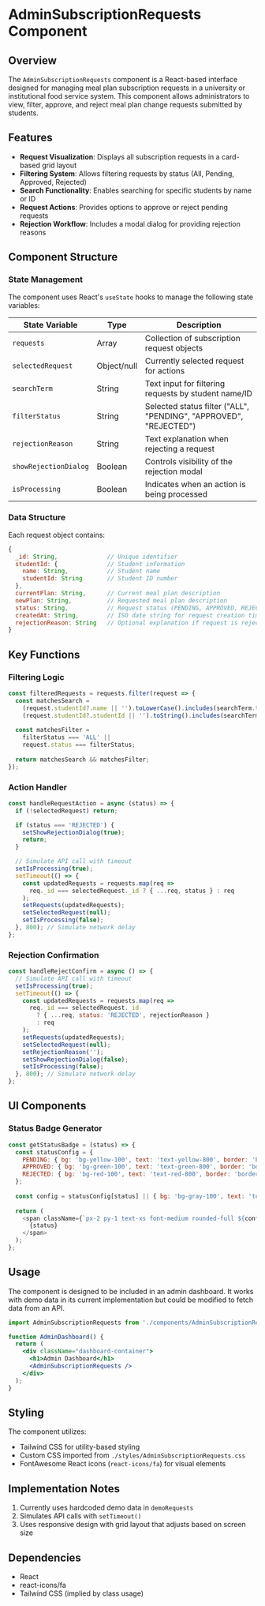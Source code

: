 # AdminSubscriptionRequests Component

## Overview

The `AdminSubscriptionRequests` component is a React-based interface designed for managing meal plan subscription requests in a university or institutional food service system. This component allows administrators to view, filter, approve, and reject meal plan change requests submitted by students.

## Features

- **Request Visualization**: Displays all subscription requests in a card-based grid layout
- **Filtering System**: Allows filtering requests by status (All, Pending, Approved, Rejected)
- **Search Functionality**: Enables searching for specific students by name or ID
- **Request Actions**: Provides options to approve or reject pending requests
- **Rejection Workflow**: Includes a modal dialog for providing rejection reasons

## Component Structure

### State Management

The component uses React's `useState` hooks to manage the following state variables:

| State Variable | Type | Description |
|----------------|------|-------------|
| `requests` | Array | Collection of subscription request objects |
| `selectedRequest` | Object/null | Currently selected request for actions |
| `searchTerm` | String | Text input for filtering requests by student name/ID |
| `filterStatus` | String | Selected status filter ("ALL", "PENDING", "APPROVED", "REJECTED") |
| `rejectionReason` | String | Text explanation when rejecting a request |
| `showRejectionDialog` | Boolean | Controls visibility of the rejection modal |
| `isProcessing` | Boolean | Indicates when an action is being processed |

### Data Structure

Each request object contains:

```javascript
{
  _id: String,              // Unique identifier
  studentId: {              // Student information
    name: String,           // Student name
    studentId: String       // Student ID number
  },
  currentPlan: String,      // Current meal plan description
  newPlan: String,          // Requested meal plan description
  status: String,           // Request status (PENDING, APPROVED, REJECTED)
  createdAt: String,        // ISO date string for request creation time
  rejectionReason: String   // Optional explanation if request is rejected
}
```

## Key Functions

### Filtering Logic

```javascript
const filteredRequests = requests.filter(request => {
  const matchesSearch = 
    (request.studentId?.name || '').toLowerCase().includes(searchTerm.toLowerCase()) ||
    (request.studentId?.studentId || '').toString().includes(searchTerm);
  
  const matchesFilter = 
    filterStatus === 'ALL' || 
    request.status === filterStatus;
  
  return matchesSearch && matchesFilter;
});
```

### Action Handler

```javascript
const handleRequestAction = async (status) => {
  if (!selectedRequest) return;

  if (status === 'REJECTED') {
    setShowRejectionDialog(true);
    return;
  }

  // Simulate API call with timeout
  setIsProcessing(true);
  setTimeout(() => {
    const updatedRequests = requests.map(req => 
      req._id === selectedRequest._id ? { ...req, status } : req
    );
    setRequests(updatedRequests);
    setSelectedRequest(null);
    setIsProcessing(false);
  }, 800); // Simulate network delay
};
```

### Rejection Confirmation

```javascript
const handleRejectConfirm = async () => {
  // Simulate API call with timeout
  setIsProcessing(true);
  setTimeout(() => {
    const updatedRequests = requests.map(req => 
      req._id === selectedRequest._id 
        ? { ...req, status: 'REJECTED', rejectionReason } 
        : req
    );
    setRequests(updatedRequests);
    setSelectedRequest(null);
    setRejectionReason('');
    setShowRejectionDialog(false);
    setIsProcessing(false);
  }, 800); // Simulate network delay
};
```

## UI Components

### Status Badge Generator

```javascript
const getStatusBadge = (status) => {
  const statusConfig = {
    PENDING: { bg: 'bg-yellow-100', text: 'text-yellow-800', border: 'border-yellow-200' },
    APPROVED: { bg: 'bg-green-100', text: 'text-green-800', border: 'border-green-200' },
    REJECTED: { bg: 'bg-red-100', text: 'text-red-800', border: 'border-red-200' }
  };
  
  const config = statusConfig[status] || { bg: 'bg-gray-100', text: 'text-gray-800', border: 'border-gray-200' };
  
  return (
    <span className={`px-2 py-1 text-xs font-medium rounded-full ${config.bg} ${config.text} ${config.border}`}>
      {status}
    </span>
  );
};
```

## Usage

The component is designed to be included in an admin dashboard. It works with demo data in its current implementation but could be modified to fetch data from an API.

```jsx
import AdminSubscriptionRequests from './components/AdminSubscriptionRequests';

function AdminDashboard() {
  return (
    <div className="dashboard-container">
      <h1>Admin Dashboard</h1>
      <AdminSubscriptionRequests />
    </div>
  );
}
```

## Styling

The component utilizes:
- Tailwind CSS for utility-based styling
- Custom CSS imported from `./styles/AdminSubscriptionRequests.css`
- FontAwesome React icons (`react-icons/fa`) for visual elements

## Implementation Notes

1. Currently uses hardcoded demo data in `demoRequests`
2. Simulates API calls with `setTimeout()` 
3. Uses responsive design with grid layout that adjusts based on screen size


## Dependencies

- React
- react-icons/fa
- Tailwind CSS (implied by class usage)